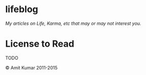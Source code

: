 # lifeblog
*My articles on Life, Karma, etc that may or may not interest you.*

# License to Read
TODO

&copy; Amit Kumar 2011-2015
